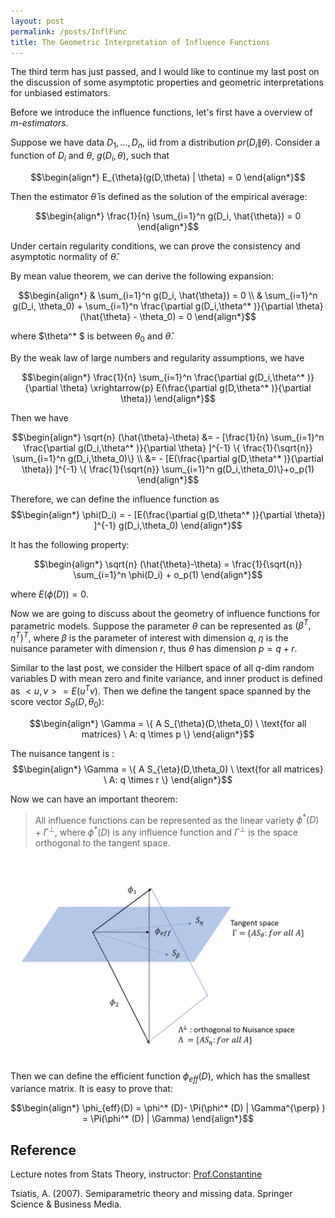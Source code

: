 ```yaml
---
layout: post
permalink: /posts/InflFunc
title: The Geometric Interpretation of Influence Functions
---
```

The third term has just passed, and I would like to  continue my last post on the discussion of some asymptotic properties and geometric interpretations for unbiased estimators.

Before we introduce the influence functions, let's first have a overview of *m-estimators*.

Suppose we have data $D_1,...,D_n$, iid from a distribution $pr(D_i \| \theta)$. Consider a function of $D_i$ and $\theta$, $g(D_i, \theta)$, such that

$$\begin{align*}
    E_{\theta}(g(D,\theta) | \theta) = 0
\end{align*}$$

Then the estimator $\hat{\theta}$ is defined as the solution of the empirical average:

$$\begin{align*}
    \frac{1}{n} \sum_{i=1}^n g(D_i, \hat{\theta}) = 0
\end{align*}$$

Under certain regularity conditions, we can prove the consistency and asymptotic normality of $\hat{\theta}$.

By mean value theorem, we can derive the following expansion:

$$\begin{align*}
    & \sum_{i=1}^n g(D_i, \hat{\theta}) = 0 \\
    & \sum_{i=1}^n g(D_i, \theta_0) + \sum_{i=1}^n \frac{\partial g(D_i,\theta^* )}{\partial \theta} (\hat{\theta} - \theta_0) = 0
\end{align*}$$

where $\theta^* $ is between $\theta_0$ and $\hat{\theta}$.

By the weak law of large numbers and regularity assumptions, we have

$$\begin{align*}
     \frac{1}{n} \sum_{i=1}^n \frac{\partial g(D_i,\theta^* )}{\partial \theta} \xrightarrow{p} E(\frac{\partial g(D,\theta^* )}{\partial \theta})
\end{align*}$$

Then we have

$$\begin{align*}
    \sqrt{n} (\hat{\theta}-\theta) &= - [\frac{1}{n} \sum_{i=1}^n \frac{\partial g(D_i,\theta^* )}{\partial \theta} ]^{-1} \{ \frac{1}{\sqrt{n}} \sum_{i=1}^n g(D_i,\theta_0)\} \\
    &= - [E(\frac{\partial g(D,\theta^* )}{\partial \theta}) ]^{-1} \{ \frac{1}{\sqrt{n}} \sum_{i=1}^n g(D_i,\theta_0)\}+o_p(1)
\end{align*}$$

Therefore, we can define the influence function as
$$\begin{align*}
  \phi(D_i) = - [E(\frac{\partial g(D,\theta^* )}{\partial \theta}) ]^{-1} g(D_i,\theta_0)
\end{align*}$$

It has the following property:

$$\begin{align*}
  \sqrt{n} (\hat{\theta}-\theta) = \frac{1}{\sqrt{n}} \sum_{i=1}^n \phi(D_i) + o_p(1)
\end{align*}$$

where $E(\phi(D))= 0$.

Now we are going to discuss about the geometry of influence functions for parametric models. Suppose the parameter $\theta$ can be represented as $(\beta^T,\eta^T)^T$, where $\beta$ is the parameter of interest with dimension $q$, $\eta$ is the nuisance parameter with dimension $r$, thus $\theta$ has dimension $p=q+r$.

Similar to the last post, we consider the Hilbert space of all $q$-dim random variables D with mean zero and finite variance, and inner product is defined as $<u,v>= E(u^T v)$.
Then we define the tangent space spanned by the score vector $S_{\theta}(D,\theta_0)$:

$$\begin{align*}
  \Gamma = \{ A S_{\theta}(D,\theta_0) \ \text{for all matrices}  \ A: q \times p  \}
\end{align*}$$

The nuisance tangent is :
$$\begin{align*}
  \Gamma = \{ A S_{\eta}(D,\theta_0) \ \text{for all matrices}  \ A: q \times r  \}
\end{align*}$$

Now we can have an important theorem:

> All influence functions can be represented as the linear variety $\phi^* (D) + \Gamma^{\perp}$, where $\phi^* (D)$ is any influence function and $\Gamma^{\perp}$ is the space orthogonal to the tangent space.

<center>
<img src="/img/blog_img/IF.PNG">
</center>


Then we can define the efficient function $\phi_{eff} (D)$, which has the smallest variance matrix. It is easy to prove that:

$$\begin{align*}
    \phi_{eff}(D) = \phi^* (D)- \Pi(\phi^* (D) | \Gamma^{\perp} ) = \Pi(\phi^* (D) | \Gamma)
\end{align*}$$

## Reference
Lecture notes from Stats Theory, instructor: [Prof.Constantine](http://www.biostat.jhsph.edu/~cfrangak/)

Tsiatis, A. (2007). Semiparametric theory and missing data. Springer Science & Business Media.
